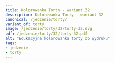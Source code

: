 ```yaml
---
title: Kolorowanka Torty - wariant 32
description: Kolorowanka Torty - wariant 32
canonical: /jedzenie/torty/
variant_of: torty
image: /jedzenie/torty/32/torty-32.svg
pdf: /jedzenie/torty/32/torty-32.pdf
alt: "Edukacyjna kolorowanka torty do wydruku"
tags:
- jedzenie
- torty
---
```

